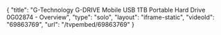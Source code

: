 {
    "title": "G-Technology G-DRIVE Mobile USB 1TB Portable Hard Drive 0G02874 - Overview",
    "type": "solo",
    "layout": "iframe-static",
    "videoId": "69863769",
    "url": "\/tvpembed\/69863769"
}